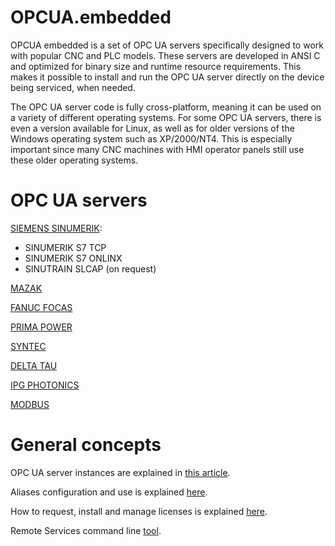 # OPCUA.embedded

OPCUA embedded is a set of OPC UA servers specifically designed to work with popular CNC and PLC models. These servers are developed in ANSI C and optimized for binary size and runtime resource requirements. This makes it possible to install and run the OPC UA server directly on the device being serviced, when needed.

The OPC UA server code is fully cross-platform, meaning it can be used on a variety of different operating systems. For some OPC UA servers, there is even a version available for Linux, as well as for older versions of the Windows operating system such as XP/2000/NT4. This is especially important since many CNC machines with HMI operator panels still use these older operating systems.

# OPC UA servers

[SIEMENS SINUMERIK](https://ua.dpa-xt.com/sinumerik):
* SINUMERIK S7 TCP
* SINUMERIK S7 ONLINX
* SINUTRAIN SLCAP (on request)

[MAZAK](https://ua.dpa-xt.com/mazak)

[FANUC FOCAS](https://ua.dpa-xt.com/fanuc)

[PRIMA POWER](https://ua.dpa-xt.com/primapower)

[SYNTEC](https://ua.dpa-xt.com/syntec)

[DELTA TAU](https://ua.dpa-xt.com/deltatau)

[IPG PHOTONICS](https://ua.dpa-xt.com/ipgphotonics)

[MODBUS](https://ua.dpa-xt.com/modbus)

# General concepts

OPC UA server instances are explained in [this article](https://ua.dpa-xt.com/instances).

Aliases configuration and use is explained [here](https://ua.dpa-xt.com/aliases).

How to request, install and manage licenses is explained [here](https://ua.dpa-xt.com/licensing).

Remote Services command line [tool](https://ua.dpa-xt.com/rs).

